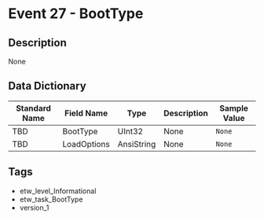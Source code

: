 # Event 27 - BootType

## Description
None

## Data Dictionary
|Standard Name|Field Name|Type|Description|Sample Value|
|---|---|---|---|---|
|TBD|BootType|UInt32|None|`None`|
|TBD|LoadOptions|AnsiString|None|`None`|

## Tags
* etw_level_Informational
* etw_task_BootType
* version_1